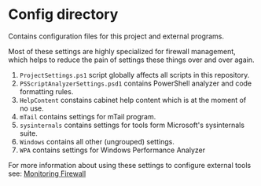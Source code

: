 
# Config directory

Contains configuration files for this project and external programs.

Most of these settings are highly specialized for firewall management, which helps to reduce
the pain of settings these things over and over again.

1. `ProjectSettings.ps1` script globally affects all scripts in this repository.
2. `PSScriptAnalyzerSettings.psd1` contains PowerShell analyzer and code formatting rules.
3. `HelpContent` constains cabinet help content which is at the moment of no use.
4. `mTail` contains settings for mTail program.
5. `sysinternals` contains settings for tools form Microsoft's sysinternals suite.
6. `Windows` contains all other (ungrouped) settings.
7. `WPA` contains settings for Windows Performance Analyzer

For more information about using these settings to configure external tools see:
[Monitoring Firewall](Readme/Monitoring%20Firewall.md)

<!-- [Monitoring Firewall]: https://github.com/metablaster/WindowsFirewallRuleset/blob/develop/Readme/Monitoring%20Firewall.md -->
